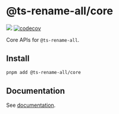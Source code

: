 # @ts-rename-all/core

<a href="https://www.npmjs.com/package/@ts-rename-all/core"><img src="https://img.shields.io/npm/v/@ts-rename-all/core"></a>
[![codecov](https://codecov.io/gh/bisquit/ts-rename-all/branch/main/graph/badge.svg?token=CuTNKRUbjQ)](https://codecov.io/gh/bisquit/ts-rename-all)

Core APIs for `@ts-rename-all`.

## Install

```sh
pnpm add @ts-rename-all/core
```

## Documentation

See [documentation](https://bisquit.github.io/ts-rename-all/).

